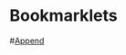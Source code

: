 <h1> Bookmarklets </h1>

#[Append](https://dejai.github.com/iris_bros/bookmarklets/appendParams.js)
